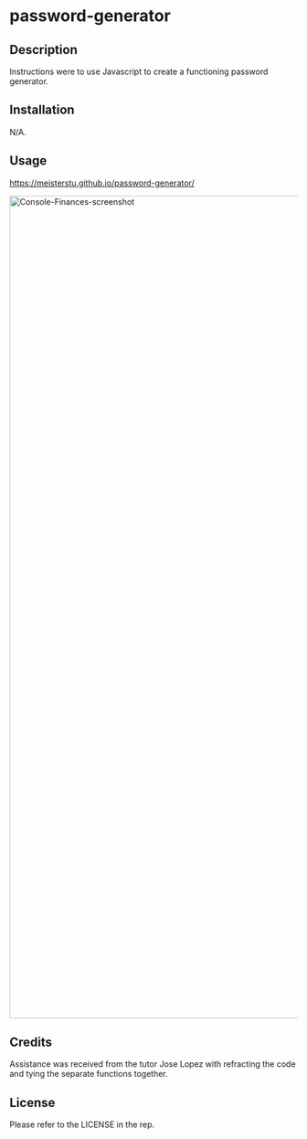 # password-generator

## Description

Instructions were to use Javascript to create a functioning password generator.


## Installation

N/A.


## Usage

https://meisterstu.github.io/password-generator/

<img width="1440" alt="Console-Finances-screenshot" src="./images/Console-Finances Screenshot.png">


## Credits

Assistance was received from the tutor Jose Lopez with refracting the code and tying the separate functions together.


## License

Please refer to the LICENSE in the rep.
